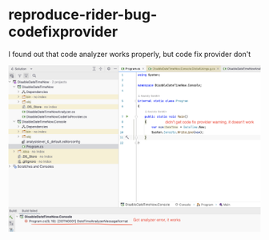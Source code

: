 # reproduce-rider-bug-codefixprovider
I found out that code analyzer works properly, but code fix provider don't

![Example](/example.png?raw=true "Optional Title")
